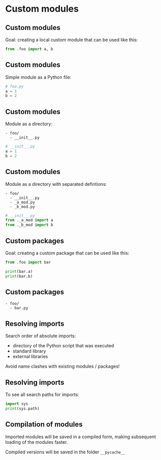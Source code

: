 # Custom modules

## Custom modules

Goal: creating a local custom module that can be used like this:

```py
from .foo import a, b
```

## Custom modules

Simple module as a Python file:

```py
# foo.py
a = 1
b = 2
```

## Custom modules

Module as a directory:

```
- foo/
  - __init__.py
```

```py
# __init__.py
a = 1
b = 2
```

## Custom modules

Module as a directory with separated defintions:

```
- foo/
  - __init__.py
  - _a_mod.py
  - _b_mod.py
```

```py
# __init__.py
from ._a_mod import a
from ._b_mod import b
```

## Custom packages

Goal: creating a custom package that can be used like this:

```py
from .foo import bar

print(bar.a)
print(bar.b)
```

## Custom packages

```
- foo/
  - bar.py
```

## Resolving imports

Search order of absolute imports:

- directory of the Python script that was executed
- standard library
- external libraries

Avoid name clashes with existing modules / packages!

## Resolving imports

To see all search paths for imports:

```py
import sys
print(sys.path)
```

## Compilation of modules

Imported modules will be saved in a compiled form, making subsequent loading of the modules faster.

Compiled versions will be saved in the folder `__pycache__`
